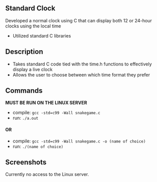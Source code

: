 ## Standard Clock
Developed a normal clock using C that can display both 12 or 24-hour clocks using the local time
- Utilized standard C libraries

## Description
- Takes standard C code tied with the time.h functions to effectively display a live clock
- Allows the user to choose between which time format they prefer

## Commands
**MUST BE RUN ON THE LINUX SERVER**
- compile: `gcc -std=c99 -Wall snakegame.c`
- run: `./a.out`
#### OR
- compile: `gcc -std=c99 -Wall snakegame.c -o (name of choice)`
- run: `./(name of choice)`
  
## Screenshots

Currently no access to the Linux server.
